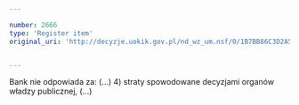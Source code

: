 ```yaml
---

number: 2666
type: 'Register item'
original_uri: 'http://decyzje.uokik.gov.pl/nd_wz_um.nsf/0/1B7BB86C3D2A51F5C125793C003B887D?OpenDocument'


---
```


Bank nie odpowiada za: (...) 4) straty spowodowane decyzjami organów władzy publicznej, (...)
